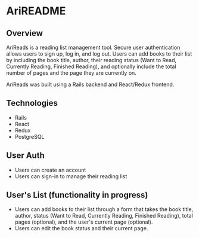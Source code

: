 # AriREADME
## Overview

AriReads is a reading list management tool. Secure user authentication allows users to sign up, log in, and log out. Users can add books to their list by including the book title, author, their reading status (Want to Read, Currently Reading, Finished Reading), and optionally include the total number of pages and the page they are currently on.

AriReads was built using a Rails backend and React/Redux frontend.

## Technologies

- Rails
- React
- Redux
- PostgreSQL

## User Auth
- Users can create an account
- Users can sign-in to manage their reading list

## User's List (functionality in progress)
- Users can add books to their list through a form that takes the book title, author, status (Want to Read, Currently Reading, Finished Reading), total pages (optional), and the user's current page (optional).
- Users can edit the book status and their current page.
